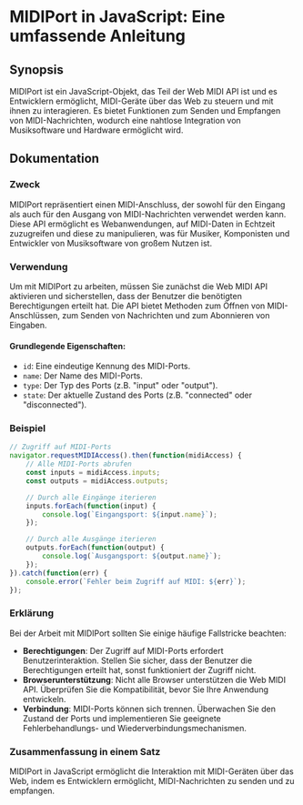 <!--
Meta Description: # MIDIPort in JavaScript: Eine umfassende Anleitung ## Synopsis MIDIPort ist ein JavaScript-Objekt, das Teil der Web MIDI API ist und es Entwicklern e...
Meta Keywords: midi, der, und, ports, von
-->

# MIDIPort in JavaScript: Eine umfassende Anleitung

## Synopsis
MIDIPort ist ein JavaScript-Objekt, das Teil der Web MIDI API ist und es Entwicklern ermöglicht, MIDI-Geräte über das Web zu steuern und mit ihnen zu interagieren. Es bietet Funktionen zum Senden und Empfangen von MIDI-Nachrichten, wodurch eine nahtlose Integration von Musiksoftware und Hardware ermöglicht wird.

## Dokumentation
### Zweck
MIDIPort repräsentiert einen MIDI-Anschluss, der sowohl für den Eingang als auch für den Ausgang von MIDI-Nachrichten verwendet werden kann. Diese API ermöglicht es Webanwendungen, auf MIDI-Daten in Echtzeit zuzugreifen und diese zu manipulieren, was für Musiker, Komponisten und Entwickler von Musiksoftware von großem Nutzen ist.

### Verwendung
Um mit MIDIPort zu arbeiten, müssen Sie zunächst die Web MIDI API aktivieren und sicherstellen, dass der Benutzer die benötigten Berechtigungen erteilt hat. Die API bietet Methoden zum Öffnen von MIDI-Anschlüssen, zum Senden von Nachrichten und zum Abonnieren von Eingaben.

#### Grundlegende Eigenschaften:
- `id`: Eine eindeutige Kennung des MIDI-Ports.
- `name`: Der Name des MIDI-Ports.
- `type`: Der Typ des Ports (z.B. "input" oder "output").
- `state`: Der aktuelle Zustand des Ports (z.B. "connected" oder "disconnected").

### Beispiel
```javascript
// Zugriff auf MIDI-Ports
navigator.requestMIDIAccess().then(function(midiAccess) {
    // Alle MIDI-Ports abrufen
    const inputs = midiAccess.inputs;
    const outputs = midiAccess.outputs;

    // Durch alle Eingänge iterieren
    inputs.forEach(function(input) {
        console.log(`Eingangsport: ${input.name}`);
    });

    // Durch alle Ausgänge iterieren
    outputs.forEach(function(output) {
        console.log(`Ausgangsport: ${output.name}`);
    });
}).catch(function(err) {
    console.error(`Fehler beim Zugriff auf MIDI: ${err}`);
});
```

### Erklärung
Bei der Arbeit mit MIDIPort sollten Sie einige häufige Fallstricke beachten:

- **Berechtigungen**: Der Zugriff auf MIDI-Ports erfordert Benutzerinteraktion. Stellen Sie sicher, dass der Benutzer die Berechtigungen erteilt hat, sonst funktioniert der Zugriff nicht.
- **Browserunterstützung**: Nicht alle Browser unterstützen die Web MIDI API. Überprüfen Sie die Kompatibilität, bevor Sie Ihre Anwendung entwickeln.
- **Verbindung**: MIDI-Ports können sich trennen. Überwachen Sie den Zustand der Ports und implementieren Sie geeignete Fehlerbehandlungs- und Wiederverbindungsmechanismen.

### Zusammenfassung in einem Satz
MIDIPort in JavaScript ermöglicht die Interaktion mit MIDI-Geräten über das Web, indem es Entwicklern ermöglicht, MIDI-Nachrichten zu senden und zu empfangen.